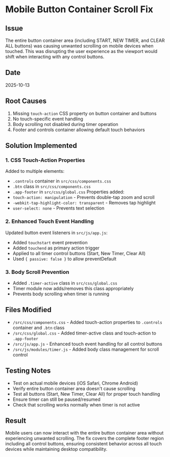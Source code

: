 # Mobile Button Container Scroll Fix

## Issue
The entire button container area (including START, NEW TIMER, and CLEAR ALL buttons) was causing unwanted scrolling on mobile devices when touched. This was disrupting the user experience as the viewport would shift when interacting with any control buttons.

## Date
2025-10-13

## Root Causes
1. Missing `touch-action` CSS property on button container and buttons
2. No touch-specific event handling
3. Body scrolling not disabled during timer operation
4. Footer and controls container allowing default touch behaviors

## Solution Implemented

### 1. CSS Touch-Action Properties
Added to multiple elements:
- `.controls` container in `src/css/components.css`
- `.btn` class in `src/css/components.css`
- `.app-footer` in `src/css/global.css`
Properties added:
- `touch-action: manipulation` - Prevents double-tap zoom and scroll
- `-webkit-tap-highlight-color: transparent` - Removes tap highlight
- `user-select: none` - Prevents text selection

### 2. Enhanced Touch Event Handling
Updated button event listeners in `src/js/app.js`:
- Added `touchstart` event prevention
- Added `touchend` as primary action trigger
- Applied to all timer control buttons (Start, New Timer, Clear All)
- Used `{ passive: false }` to allow preventDefault

### 3. Body Scroll Prevention
- Added `.timer-active` class in `src/css/global.css`
- Timer module now adds/removes this class appropriately
- Prevents body scrolling when timer is running

## Files Modified
- `/src/css/components.css` - Added touch-action properties to `.controls` container and `.btn` class
- `/src/css/global.css` - Added timer-active class and touch-action to `.app-footer`
- `/src/js/app.js` - Enhanced touch event handling for all control buttons
- `/src/js/modules/timer.js` - Added body class management for scroll control

## Testing Notes
- Test on actual mobile devices (iOS Safari, Chrome Android)
- Verify entire button container area doesn't cause scrolling
- Test all buttons (Start, New Timer, Clear All) for proper touch handling
- Ensure timer can still be paused/resumed
- Check that scrolling works normally when timer is not active

## Result
Mobile users can now interact with the entire button container area without experiencing unwanted scrolling. The fix covers the complete footer region including all control buttons, ensuring consistent behavior across all touch devices while maintaining desktop compatibility.